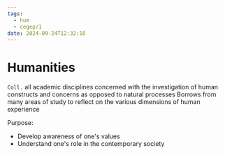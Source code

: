 ```yaml
---
tags:
  - hum
  - cegep/1
date: 2024-09-24T12:32:18
---
```


# Humanities

`Coll.` all academic disciplines concerned with the investigation of human constructs and concerns as opposed to natural processes
Borrows from many areas of study to reflect on the various dimensions of human experience

Purpose:

- Develop awareness of one's values
- Understand one's role in the contemporary society
